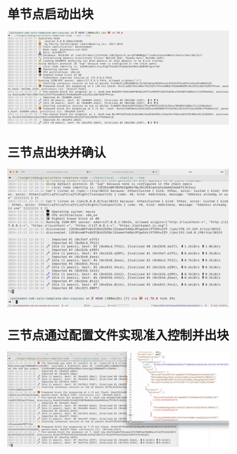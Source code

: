 # 单节点启动出块
![单节点出块](./single-node-run.png)
# 三节点出块并确认
![三节点出块](./three-node-run.png)
# 三节点通过配置文件实现准入控制并出块
![准入控制网络出块](./spec-net.png)
